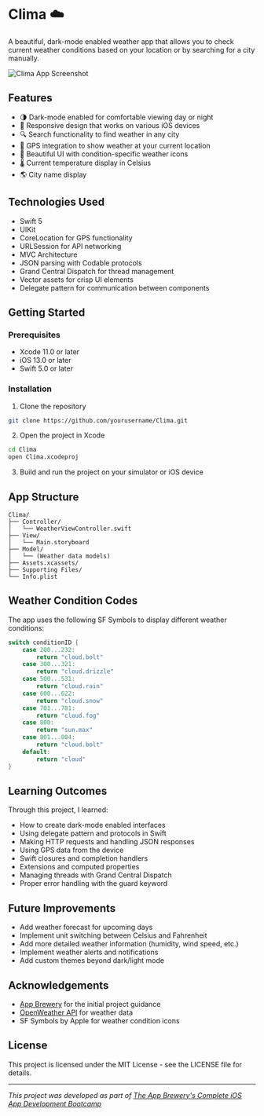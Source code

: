 # Clima ☁️

A beautiful, dark-mode enabled weather app that allows you to check current weather conditions based on your location or by searching for a city manually.

![Clima App Screenshot](screenshots/clima-screenshot.png)

## Features

- 🌗 Dark-mode enabled for comfortable viewing day or night
- 📱 Responsive design that works on various iOS devices
- 🔍 Search functionality to find weather in any city
- 📍 GPS integration to show weather at your current location
- 🌈 Beautiful UI with condition-specific weather icons
- 🌡️ Current temperature display in Celsius
- 🌎 City name display

## Technologies Used

- Swift 5
- UIKit
- CoreLocation for GPS functionality
- URLSession for API networking
- MVC Architecture
- JSON parsing with Codable protocols
- Grand Central Dispatch for thread management
- Vector assets for crisp UI elements
- Delegate pattern for communication between components

## Getting Started

### Prerequisites

- Xcode 11.0 or later
- iOS 13.0 or later
- Swift 5.0 or later

### Installation

1. Clone the repository
```bash
git clone https://github.com/yourusername/Clima.git
```

2. Open the project in Xcode
```bash
cd Clima
open Clima.xcodeproj
```

3. Build and run the project on your simulator or iOS device

## App Structure

```
Clima/
├── Controller/
│   └── WeatherViewController.swift
├── View/
│   └── Main.storyboard
├── Model/
│   └── (Weather data models)
├── Assets.xcassets/
├── Supporting Files/
└── Info.plist
```

## Weather Condition Codes

The app uses the following SF Symbols to display different weather conditions:

```swift
switch conditionID {
    case 200...232:
        return "cloud.bolt"
    case 300...321:
        return "cloud.drizzle"
    case 500...531:
        return "cloud.rain"
    case 600...622:
        return "cloud.snow"
    case 701...781:
        return "cloud.fog"
    case 800:
        return "sun.max"
    case 801...804:
        return "cloud.bolt"
    default:
        return "cloud"
}
```

## Learning Outcomes

Through this project, I learned:
- How to create dark-mode enabled interfaces
- Using delegate pattern and protocols in Swift
- Making HTTP requests and handling JSON responses
- Using GPS data from the device
- Swift closures and completion handlers
- Extensions and computed properties
- Managing threads with Grand Central Dispatch
- Proper error handling with the guard keyword

## Future Improvements

- Add weather forecast for upcoming days
- Implement unit switching between Celsius and Fahrenheit
- Add more detailed weather information (humidity, wind speed, etc.)
- Implement weather alerts and notifications
- Add custom themes beyond dark/light mode

## Acknowledgements

- [App Brewery](https://www.appbrewery.co/) for the initial project guidance
- [OpenWeather API](https://openweathermap.org/api) for weather data
- SF Symbols by Apple for weather condition icons

## License

This project is licensed under the MIT License - see the LICENSE file for details.

---

*This project was developed as part of [The App Brewery's Complete iOS App Development Bootcamp](https://www.appbrewery.co/)*
